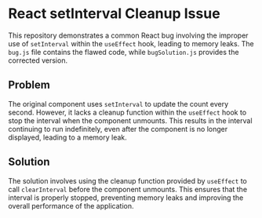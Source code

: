# React setInterval Cleanup Issue

This repository demonstrates a common React bug involving the improper use of `setInterval` within the `useEffect` hook, leading to memory leaks.  The `bug.js` file contains the flawed code, while `bugSolution.js` provides the corrected version.

## Problem

The original component uses `setInterval` to update the count every second. However, it lacks a cleanup function within the `useEffect` hook to stop the interval when the component unmounts. This results in the interval continuing to run indefinitely, even after the component is no longer displayed, leading to a memory leak.

## Solution

The solution involves using the cleanup function provided by `useEffect` to call `clearInterval` before the component unmounts. This ensures that the interval is properly stopped, preventing memory leaks and improving the overall performance of the application.